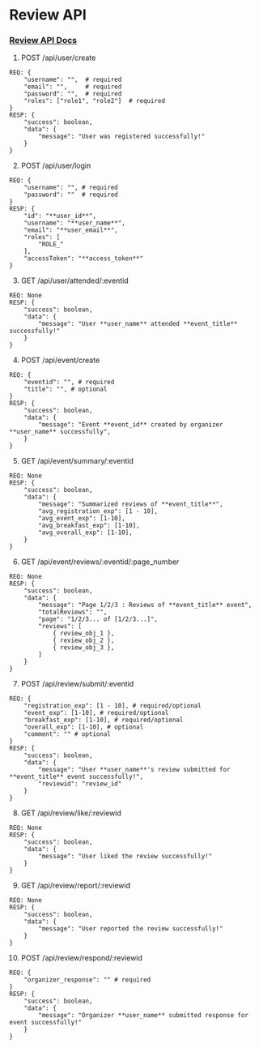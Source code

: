 # Review API

### [Review API Docs](https://documenter.getpostman.com/view/33893243/2sA35K2Ltq)

1. POST /api/user/create

```
REQ: {
    "username": "",  # required
    "email": "",     # required
    "password": "",  # required
    "roles": ["role1", "role2"]  # required
}
RESP: {
    "success": boolean,
    "data": {
        "message": "User was registered successfully!"
    }
}
```

2. POST /api/user/login

```
REQ: {
    "username": "", # required
    "password": ""  # required
}
RESP: {
    "id": "**user_id**",
    "username": "**user_name**",
    "email": "**user_email**",
    "roles": [
        "ROLE_"
    ],
    "accessToken": "**access_token**"
}
```

3. GET /api/user/attended/:eventid

```
REQ: None
RESP: {
    "success": boolean,
    "data": {
        "message": "User **user_name** attended **event_title** successfully!"
    }
}
```

4. POST /api/event/create

```
REQ: {
    "eventid": "", # required
    "title": "", # optional
}
RESP: {
    "success": boolean,
    "data": {
        "message": "Event **event_id** created by organizer **user_name** successfully",
    }
}
```

5. GET /api/event/summary/:eventid

```
REQ: None
RESP: {
    "success": boolean,
    "data": {
        "message": "Summarized reviews of **event_title**",
        "avg_registration_exp": [1 - 10],
        "avg_event_exp": [1-10],
        "avg_breakfast_exp": [1-10],
        "avg_overall_exp": [1-10],
    }
}
```

6. GET /api/event/reviews/:eventid/:page_number

```
REQ: None
RESP: {
    "success": boolean,
    "data": {
        "message": "Page 1/2/3 : Reviews of **event_title** event",
        "totalReviews": "",
        "page": "1/2/3... of [1/2/3...]",
        "reviews": [
            { review_obj_1 },
            { review_obj_2 },
            { review_obj_3 },
        ]
    }
}
```

7. POST /api/review/submit/:eventid

```
REQ: {
    "registration_exp": [1 - 10], # required/optional
    "event_exp": [1-10], # required/optional
    "breakfast_exp": [1-10], # required/optional
    "overall_exp": [1-10], # optional
    "comment": "" # optional
}
RESP: {
    "success": boolean,
    "data": {
        "message": "User **user_name**'s review submitted for **event_title** event successfully!",
        "reviewid": "review_id"
    }
}
```

8. GET /api/review/like/:reviewid

```
REQ: None
RESP: {
    "success": boolean,
    "data": {
        "message": "User liked the review successfully!"
    }
}
```

9. GET /api/review/report/:reviewid

```
REQ: None
RESP: {
    "success": boolean,
    "data": {
        "message": "User reported the review successfully!"
    }
}
```

10. POST /api/review/respond/:reviewid

```
REQ: {
    "organizer_response": "" # required
}
RESP: {
    "success": boolean,
    "data": {
        "message": "Organizer **user_name** submitted response for event successfully!"
    }
}
```
